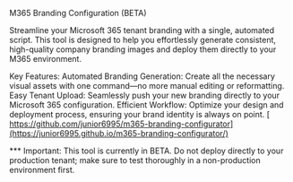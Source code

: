 M365 Branding Configuration (BETA)


Streamline your Microsoft 365 tenant branding with a single, automated script. This tool is designed to help you effortlessly generate consistent, high-quality company branding images 
and deploy them directly to your M365 environment.

Key Features:
Automated Branding Generation: Create all the necessary visual assets with one command—no more manual editing or reformatting.
Easy Tenant Upload: Seamlessly push your new branding directly to your Microsoft 365 configuration.
Efficient Workflow: Optimize your design and deployment process, ensuring your brand identity is always on point.
[
https://github.com/junior6995/m365-branding-configurator](https://junior6995.github.io/m365-branding-configurator/)


*** Important: This tool is currently in BETA. Do not deploy directly to your production tenant; make sure to test thoroughly in a non-production environment first.
